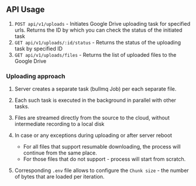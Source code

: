 ## API Usage

1. `POST api/v1/uploads` - Initiates Google Drive uploading task for specified urls. Returns
   the ID by which you can check the status of the initiated task
2. `GET api/v1/uploads/:id/status` - Returns the status of the uploading task by specified ID
3. `GET api/v1/uploads/files` - Returns the list of uploaded files to the Google Drive

### Uploading approach

1. Server creates a separate task (bullmq Job) per each separate file.
2. Each such task is executed in the background in parallel with other tasks.
3. Files are streamed directly from the source to the cloud, without intermediate recording to a local disk
4. In case or any exceptions during uploading or after server reboot

   - For all files that support resumable downloading, the process will continue from the same place.
   - For those files that do not support - process will start from scratch.

5. Corresponding `.env` file allows to configure the `Chunk size` - the number of bytes that are loaded per iteration.
